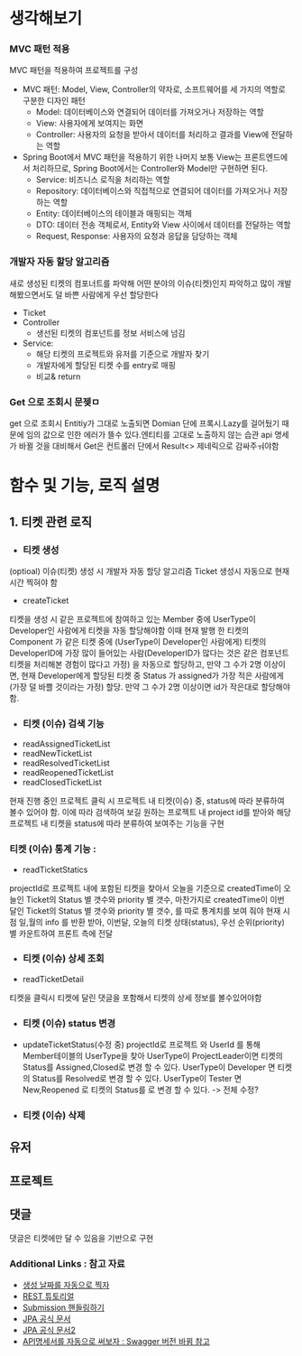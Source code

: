 # 생각해보기

### MVC 패턴 적용
MVC 패턴을 적용하여 프로젝트를 구성
* MVC 패턴: Model, View, Controller의 약자로, 소프트웨어를 세 가지의 역할로 구분한 디자인 패턴
  * Model: 데이터베이스와 연결되어 데이터를 가져오거나 저장하는 역할
  * View: 사용자에게 보여지는 화면
  * Controller: 사용자의 요청을 받아서 데이터를 처리하고 결과를 View에 전달하는 역할
* Spring Boot에서 MVC 패턴을 적용하기 위한 나머지 
보통 View는 프론트엔드에서 처리하므로, Spring Boot에서는 Controller와 Model만 구현하면 된다.
  * Service: 비즈니스 로직을 처리하는 역할
  * Repository: 데이터베이스와 직접적으로 연결되어 데이터를 가져오거나 저장하는 역할
  * Entity: 데이터베이스의 테이블과 매핑되는 객체
  * DTO: 데이터 전송 객체로서, Entity와 View 사이에서 데이터를 전달하는 역할
  * Request, Response: 사용자의 요청과 응답을 담당하는 객체


### 개발자 자동 할당 알고리즘
새로 생성된 티켓의 컴포너트를 파악해 어떤 분야의 이슈(티켓)인지 파악하고 많이 개발해봤으면서도 덜 바쁜 사람에게 우선 할당한다

* Ticket
* Controller
  * 생선된 티켓의 컴포넌트를 정보 서비스에 넘김 
* Service:
  * 해당 티켓의 프로젝트와 유저를 기준으로 개발자 찾기 
  * 개발자에게 할당된 티켓 수를 entry로 매핑
  * 비교& return

### Get 으로 조회시 문젲ㅁ
get 으로 조회시 Entitiy가 그대로 노출되면 Domian 단에 프록시.Lazy를 걸어뒀기 때문에
임의 값으로 인한 에러가 뜰수 있다.엔티티를 고대로 노출하지 않는 습관
api 명세가 바뀔 것을 대비해서 Get은 컨트롤러 단에서 Result<> 제네릭으로 감싸주ㅝ야함 


# 함수 및 기능, 로직 설명
## 1. 티켓 관련 로직

* ### 티켓 생성
(optioal) 이슈(티켓) 생성 시 개발자 자동 할당 알고리즘
Ticket 생성시 자동으로 현재 시간 찍혀야 함
* createTicket

티켓을 생성 시 같은 프로젝트에 참여하고 있는 Member 중에 UserType이 Developer인 사람에게 티켓을 자동 할당해야함 
이때 현재 발행 한 티켓의 Component 가 같은 티켓 중에  (UserType이 Developer인 사람에게) 티켓의 DeveloperID에 가장 많이 들어있는 사람(DeveloperID가 많다는 것은 같은 컴포넌트 티켓을 처리해본 경험이 많다고 가정) 을 자동으로 할당하고, 
만약 그 수가 2명 이상이면, 현재 Developer에게 할당된 티켓 중 Status 가 assigned가 가장 적은 사람에게(가장 덜 바쁠 것이라는 가정) 할당. 
만약 그 수가 2명 이상이면 id가 작은대로 할당해야 함.

* ### 티켓 (이슈) 검색 기능
* readAssignedTicketList
* readNewTicketList
* readResolvedTicketList
* readReopenedTicketList
* readClosedTicketList

현재 진행 중인 프로젝트 클릭 시 프로젝트 내 티켓(이슈) 중, status에 따라 분류하여 볼수 있어야 함.
이에 따라 검색하여 보길 원하는 프로젝트 내 project id를 받아와 해당 프로젝트 내 티켓을 status에 따라 분류하여 보여주는 기능을 구현

### 티켓 (이슈) 통계 기능 : 
* readTicketStatics

projectId로 프로젝트 내에 포함된 티켓을 찾아서
오늘을 기준으로 createdTime이 오늘인 Ticket의 Status 별 갯수와 priority 별 갯수,
마찬가지로 createdTime이 이번 달인  Ticket의 Status 별 갯수와 priority 별 갯수, 를 따로 통계치를 보여 줘야
현재 시점 일,월의 info 를 반환 받아, 이번달, 오늘의 티켓 상태(status), 우선 순위(priority) 별 카운트하여 프론트 측에 전달

* ### 티켓 (이슈) 상세 조회
* readTicketDetail

티켓을 클릭시 티켓에 달린 댓글을 포함해서 티켓의 상세 정보를 볼수있어야함

* ### 티켓 (이슈) status 변경
* updateTicketStatus(수정 중)
projectId로 프로젝트 와 UserId 를 통해 Member테이블의 UserType을 찾아
UserType이 ProjectLeader이면 티켓의 Status를 Assigned,Closed로 변경 할 수 있다.
UserType이 Developer 면  티켓의 Status를 Resolved로 변경 할 수 있다.
UserType이 Tester 면 New,Reopened 로 티켓의 Status를 로 변경 할 수 있다.
-> 전체 수정? 
* ### 티켓 (이슈) 삭제



## 유저

## 프로젝트


## 댓글
댓글은 티켓에만 달 수 있음을 기반으로 구현

### Additional Links : 참고 자료
* [생성 날짜를 자동으로 찍자](https://ozofweird.tistory.com/entry/%EC%82%BD%EC%A7%88-%ED%94%BC%ED%95%98%EA%B8%B0-Spring-Boot-%EB%82%A0%EC%A7%9C-%EB%8B%A4%EB%A3%A8%EA%B8%B0?category=938335)
* [REST 튜토리얼](https://spring.io/guides/tutorials/rest/)
* [Submission 핸들링하기](https://spring.io/guides/gs/handling-form-submission/)
* [JPA 공식 문서](https://spring.io/guides/gs/accessing-data-jpa/)
* [JPA 공식 문서2](https://docs.spring.io/spring-boot/docs/3.2.5/reference/htmlsingle/index.html#data.sql.jpa-and-spring-data)
* [API명세서를 자동으로 써보자 : Swagger 버전 바뀜 참고](https://docs.spring.io/spring-boot/docs/3.2.5/reference/htmlsingle/index.html#web.security)



